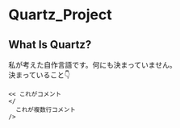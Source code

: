 # Quartz_Project

## What Is Quartz?

私が考えた自作言語です。何にも決まっていません。<br />
決まっていること👇<br />
```
<< これがコメント
</
  これが複数行コメント
/>
```

